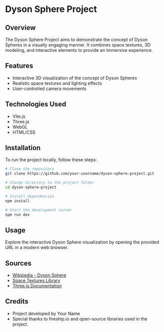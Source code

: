 # Dyson Sphere Project


## Overview

The Dyson Sphere Project aims to demonstrate the concept of Dyson Spheres in a visually engaging manner. It combines space textures, 3D modeling, and interactive elements to provide an immersive experience.

## Features

- Interactive 3D visualization of the concept of Dyson Spheres
- Realistic space textures and lighting effects
- User-controlled camera movements

## Technologies Used

- Vite.js
- Three.js
- WebGL
- HTML/CSS

## Installation

To run the project locally, follow these steps:

```bash
# Clone the repository
git clone https://github.com/your-username/dyson-sphere-project.git

# Change directory to the project folder
cd dyson-sphere-project

# Install dependencies
npm install

# Start the development server
npm run dev
```

## Usage

Explore the interactive Dyson Sphere visualization by opening the provided URL in a modern web browser.

## Sources

- [Wikipedia - Dyson Sphere](https://en.wikipedia.org/wiki/Dyson_sphere)
- [Space Textures Library](https://example.com/space-textures)
- [Three.js Documentation](https://threejs.org/docs/)

## Credits

- Project developed by Your Name
- Special thanks to fireship.io and open-source libraries used in the project.

